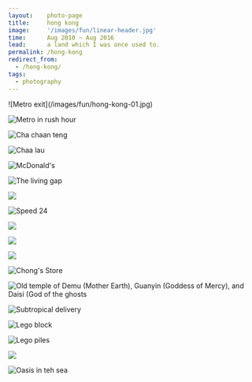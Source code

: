 ```yaml
---
layout:    photo-page
title:     hong kong
image:     '/images/fun/linear-header.jpg'
time:      Aug 2010 ~ Aug 2016
lead:      a land which I was once used to.
permalink: /hong-kong
redirect_from:
  - /hong-kong/
tags:
  - photography
---
```


<div class="w-675" markdown="1">
![Metro exit](/images/fun/hong-kong-01.jpg)

![Metro in rush hour](/images/fun/hong-kong-02.jpg)

![Cha chaan teng](/images/fun/hong-kong-03.jpg)

![Chaa lau](/images/fun/hong-kong-04.jpg)

![McDonald's](/images/fun/hong-kong-05.jpg)

![The living gap](/images/fun/hong-kong-08.jpg)

![](/images/fun/hong-kong-09.jpg)

![Speed 24](/images/fun/hong-kong-10.jpg)

![](/images/fun/hong-kong-11.jpg)

![](/images/fun/hong-kong-12.jpg)

![](/images/fun/hong-kong-13.jpg)

![Chong's Store](/images/fun/hong-kong-14.jpg)

![Old temple of Demu (Mother Earth), Guanyin (Goddess of Mercy), and Daisi (God of the ghosts](/images/fun/hong-kong-15.jpg)

![Subtropical delivery](/images/fun/hong-kong-16-c.jpg)

![Lego block](/images/fun/hong-kong-17.jpg)

![Lego piles](/images/fun/hong-kong-18.jpg)

![](/images/fun/hong-kong-06.jpg)

![Oasis in teh sea](/images/fun/hong-kong-19.jpg)
</div>